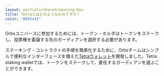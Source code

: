 ```yaml
---
layout: partials/shared/opening-box
title: Tetraとはどのようなものですか？
color: "#E6541E"
---
```


Orbsユニバースに参加するためには、トークン・ホルダはトークンをステークし、投票権を委譲する先のガーディアンを選択する必要があります。

ステーキング・コントラクトの手順を簡素化するために、Orbsチームはシンプルで便利なインターフェースを備えた[Tetraウォレット](https://staking.orbs.network/)を開発しました。Tetra staking walletでは、トークンをステークして、委任するガーディアンを選ぶことができます。

